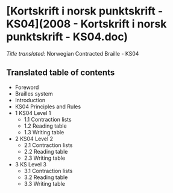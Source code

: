 [Kortskrift i norsk punktskrift - KS04](2008 - Kortskrift i norsk punktskrift - KS04.doc)
=========================================================================================

_Title translated_: Norwegian Contracted Braille - KS04

Translated table of contents
----------------------------

 * Foreword
 * Brailles system
 * Introduction
 * KS04 Principles and Rules
 * 1 KS04 Level 1
   * 1.1 Contraction lists
   * 1.2 Reading table
   * 1.3 Writing table
 * 2 KS04 Level 2
   * 2.1 Contraction lists
   * 2.2 Reading table
   * 2.3 Writing table
 * 3 KS Level 3
   * 3.1 Contraction lists
   * 3.2 Reading table
   * 3.3 Writing table
